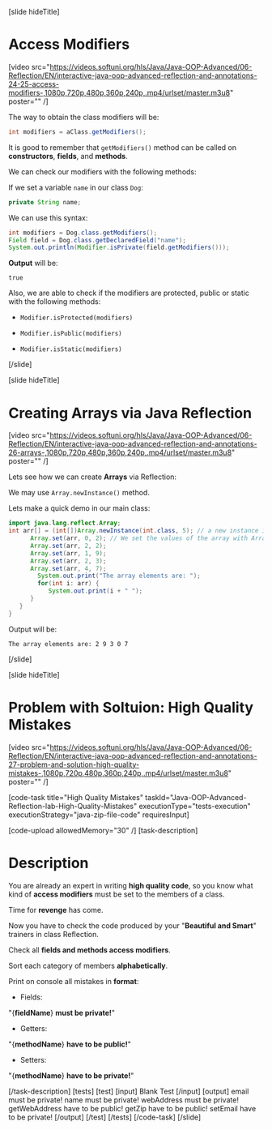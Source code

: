 [slide hideTitle]

# Access Modifiers

[video src="https://videos.softuni.org/hls/Java/Java-OOP-Advanced/06-Reflection/EN/interactive-java-oop-advanced-reflection-and-annotations-24-25-access-modifiers-,1080p,720p,480p,360p,240p,.mp4/urlset/master.m3u8" poster="" /]

The way to obtain the class modifiers will be:

```java
int modifiers = aClass.getModifiers();
```

It is good to remember that `getModifiers()` method can be called on **constructors**, **fields**, and **methods**.

We can check our modifiers with the following methods:

If we set a variable `name` in our class `Dog`:

``` java
private String name;
```

We can use this syntax:

```java
int modifiers = Dog.class.getModifiers();
Field field = Dog.class.getDeclaredField("name");
System.out.println(Modifier.isPrivate(field.getModifiers()));
```

**Output** will be:

```
true
```

Also, we are able to check if the modifiers are protected, public or static with the following methods:

- `Modifier.isProtected(modifiers)`

- `Modifier.isPublic(modifiers)`

- `Modifier.isStatic(modifiers)`



[/slide]

[slide hideTitle]

# Creating Arrays via Java Reflection

[video src="https://videos.softuni.org/hls/Java/Java-OOP-Advanced/06-Reflection/EN/interactive-java-oop-advanced-reflection-and-annotations-26-arrays-,1080p,720p,480p,360p,240p,.mp4/urlset/master.m3u8" poster="" /]

Lets see how we can create **Arrays** via Reflection:

We may use `Array.newInstance()` method.

Lets make a quick demo in our main class:


``` java 
import java.lang.reflect.Array;
int arr[] = (int[])Array.newInstance(int.class, 5); // a new instance is created using Array.newInstance method.
      Array.set(arr, 0, 2); // We set the values of the array with Array.set() method.
      Array.set(arr, 2, 2);
      Array.set(arr, 1, 9);
      Array.set(arr, 2, 3);
      Array.set(arr, 4, 7);
        System.out.print("The array elements are: ");
        for(int i: arr) {
           System.out.print(i + " ");
      }
   }
}
```

Output will be:

```
The array elements are: 2 9 3 0 7
```


[/slide]

[slide hideTitle]
# Problem with Soltuion: High Quality Mistakes

[video src="https://videos.softuni.org/hls/Java/Java-OOP-Advanced/06-Reflection/EN/interactive-java-oop-advanced-reflection-and-annotations-27-problem-and-solution-high-quality-mistakes-,1080p,720p,480p,360p,240p,.mp4/urlset/master.m3u8" poster="" /]

[code-task title="High Quality Mistakes" taskId="Java-OOP-Advanced-Reflection-lab-High-Quality-Mistakes" executionType="tests-execution" executionStrategy="java-zip-file-code" requiresInput]

[code-upload allowedMemory="30" /]
[task-description]
# Description
You are already an expert in writing **high quality code**, so you know what kind of **access modifiers** must be set to the members of a class. 

Time for **revenge** has come. 

Now you have to check the code produced by your "**Beautiful and Smart**" trainers in class Reflection. 

Check all **fields and methods access modifiers**. 

Sort each category of members **alphabetically**. 

Print on console all mistakes in **format**:

- Fields:

"\{**fieldName**\} **must be private!**"

- Getters:

"\{**methodName**\} **have to be public!**"

- Setters:

"\{**methodName**\} **have to be private!**"


[/task-description]
[tests]
[test]
[input]
Blank Test
[/input]
[output]
email must be private!
name must be private!
webAddress must be private!
getWebAddress have to be public!
getZip have to be public!
setEmail have to be private!
[/output]
[/test]
[/tests]
[/code-task]
[/slide]

